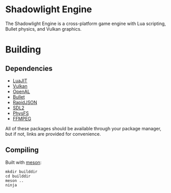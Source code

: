 # Shadowlight Engine
The Shadowlight Engine is a cross-platform game engine with Lua scripting, Bullet physics, and Vulkan graphics.

# Building

## Dependencies

- [LuaJIT](http://luajit.org/install.html)
- [Vulkan](https://www.lunarg.com/vulkan-sdk/)
- [OpenAL](https://www.openal.org/)
- [Bullet](https://github.com/bulletphysics/bullet3)
- [RapidJSON](https://rapidjson.org/)
- [SDL2](https://www.libsdl.org/)
- [PhysFS](https://www.icculus.org/physfs/)
- [FFMPEG](https://ffmpeg.org/)

All of these packages should be available through your package manager, but if not, links are provided for convenience.

## Compiling

Built with [meson](https://mesonbuild.com/):

```
mkdir builddir
cd builddir
meson ..
ninja
```
